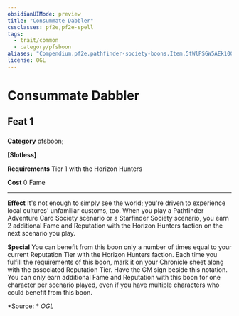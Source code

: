 ```yaml
---
obsidianUIMode: preview
title: "Consummate Dabbler"
cssclasses: pf2e,pf2e-spell
tags:
  - trait/common
  - category/pfsboon
aliases: "Compendium.pf2e.pathfinder-society-boons.Item.5tWlPSGW5AEk10GJ"
license: OGL
---
```

# Consummate Dabbler
## Feat 1
### 

**Category** pfsboon; 




**\[Slotless\]**

**Requirements** Tier 1 with the Horizon Hunters

**Cost** 0 Fame

* * *

**Effect** It's not enough to simply see the world; you're driven to experience local cultures' unfamiliar customs, too. When you play a Pathfinder Adventure Card Society scenario or a Starfinder Society scenario, you earn 2 additional Fame and Reputation with the Horizon Hunters faction on the next scenario you play.

**Special** You can benefit from this boon only a number of times equal to your current Reputation Tier with the Horizon Hunters faction. Each time you fulfill the requirements of this boon, mark it on your Chronicle sheet along with the associated Reputation Tier. Have the GM sign beside this notation. You can only earn additional Fame and Reputation with this boon for one character per scenario played, even if you have multiple characters who could benefit from this boon.

*Source: *
*OGL*